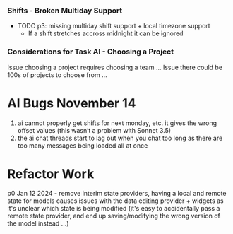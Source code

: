 
### Shifts - Broken Multiday Support 
- TODO p3: missing multiday shift support + local timezone support
    - If a shift stretches accross midnight it can be ignored 


### Considerations for Task AI - Choosing a Project 
Issue choosing a project requires choosing a team ...
Issue there could be 100s of projects to choose from ... 



# AI Bugs November 14
1. ai cannot properly get shifts for next monday, etc. it gives the wrong offset values (this wasn’t a problem with Sonnet 3.5) 
2. the ai chat threads start to lag out when you chat too long as there are too many messages being loaded all at once






# Refactor Work 

p0 Jan 12 2024 - remove interim state providers, having a local and remote state for models causes issues with the data editing provider + widgets as it's unclear which state is being modified (it's easy to accidentally pass a remote state provider, and end up saving/modifying the wrong version of the model instead ...)